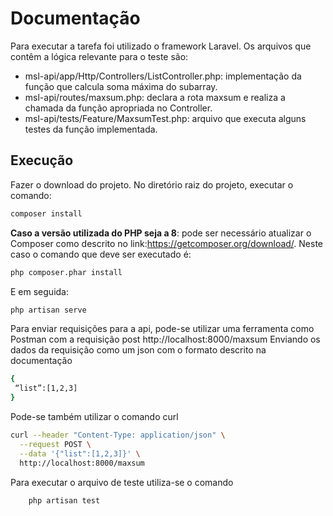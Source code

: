 # Documentação 

Para executar a tarefa foi utilizado o framework Laravel. Os arquivos que contêm a lógica relevante para o teste são: 
 * msl-api/app/Http/Controllers/ListController.php: implementação da função que calcula soma máxima do subarray.
 * msl-api/routes/maxsum.php: declara a rota maxsum e realiza a chamada da função apropriada no Controller.
 * msl-api/tests/Feature/MaxsumTest.php: arquivo que executa alguns testes da função implementada.

## Execução 
Fazer o download do projeto. No diretório raiz do projeto, executar o comando:

```bash
composer install
```
**Caso a versão utilizada do PHP seja a 8**: pode ser necessário atualizar o Composer como descrito no link:https://getcomposer.org/download/. Neste caso o comando que deve ser executado é: 
```bash
php composer.phar install
```

E em seguida:
```bash
php artisan serve
```


Para enviar requisições para a api, pode-se utilizar uma ferramenta como Postman com a requisição 
post http://localhost:8000/maxsum
Enviando os dados da requisição como um json com o formato descrito na documentação 
```bash
{
 “list”:[1,2,3]
}
```
Pode-se também utilizar o comando curl 
```bash
curl --header "Content-Type: application/json" \
  --request POST \
  --data '{"list":[1,2,3]}' \
  http://localhost:8000/maxsum
```
Para executar o arquivo de teste utiliza-se o comando 
	
```bash
    php artisan test 
```
